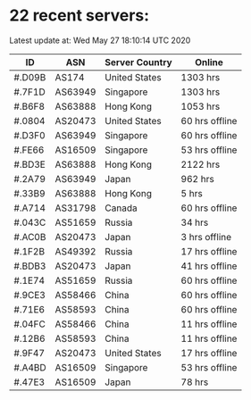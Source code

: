 # 22 recent servers:

Latest update at: Wed May 27 18:10:14 UTC 2020

| ID | ASN | Server Country | Online |
| -- | --- | -------------- | ------ |
| #.D09B | AS174 | United States | 1303 hrs |
| #.7F1D | AS63949 | Singapore | 1303 hrs |
| #.B6F8 | AS63888 | Hong Kong | 1053 hrs |
| #.0804 | AS20473 | United States | 60 hrs offline |
| #.D3F0 | AS63949 | Singapore | 60 hrs offline |
| #.FE66 | AS16509 | Singapore | 53 hrs offline |
| #.BD3E | AS63888 | Hong Kong | 2122 hrs |
| #.2A79 | AS63949 | Japan | 962 hrs |
| #.33B9 | AS63888 | Hong Kong | 5 hrs |
| #.A714 | AS31798 | Canada | 60 hrs offline |
| #.043C | AS51659 | Russia | 34 hrs |
| #.AC0B | AS20473 | Japan | 3 hrs offline |
| #.1F2B | AS49392 | Russia | 17 hrs offline |
| #.BDB3 | AS20473 | Japan | 41 hrs offline |
| #.1E74 | AS51659 | Russia | 60 hrs offline |
| #.9CE3 | AS58466 | China | 60 hrs offline |
| #.71E6 | AS58593 | China | 60 hrs offline |
| #.04FC | AS58466 | China | 11 hrs offline |
| #.12B6 | AS58593 | China | 11 hrs offline |
| #.9F47 | AS20473 | United States | 17 hrs offline |
| #.A4BD | AS16509 | Singapore | 53 hrs offline |
| #.47E3 | AS16509 | Japan | 78 hrs |

